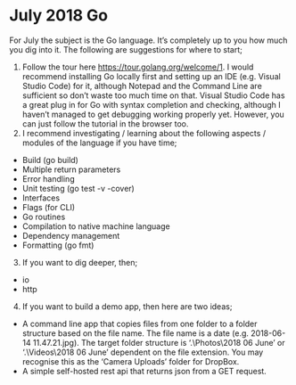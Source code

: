 # July 2018 Go

For July the subject is the Go language. It’s completely up to you how much you dig into it. The following are suggestions for where to start;

1. Follow the tour here https://tour.golang.org/welcome/1. I would recommend installing Go locally first and setting up an IDE (e.g. Visual Studio Code) for it, although Notepad and the Command Line are sufficient so don’t waste too much time on that. Visual Studio Code has a great plug in for Go with syntax completion and checking, although I haven’t managed to get debugging working properly yet. However, you can just follow the tutorial in the browser too.
2. I recommend investigating / learning about the following aspects / modules of the language if you have time;
  * Build (go build)
  * Multiple return parameters
  * Error handling
  * Unit testing (go test -v -cover)
  * Interfaces
  * Flags (for CLI)
  * Go routines
  * Compilation to native machine language
  * Dependency management
  * Formatting (go fmt)
3. If you want to dig deeper, then;
  * io
  * http
4. If you want to build a demo app, then here are two ideas;
  * A command line app that copies files from one folder to a folder structure based on the file name. The file name is a date (e.g. 2018-06-14 11.47.21.jpg). The target folder structure is ‘.\Photos\2018 06 June’ or ‘.\Videos\2018 06 June’ dependent on the file extension. You may recognise this as the ‘Camera Uploads’ folder for DropBox.
  * A simple self-hosted rest api that returns json from a GET request.
